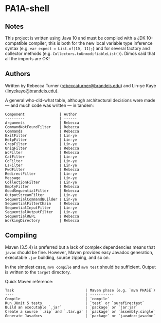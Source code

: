 # PA1A-shell

## Notes

This project is written using Java 10 and must be compiled with a JDK
10-compatible compiler; this is both for the new local variable type inference
syntax (e.g. `var expect = List.of(10, 11);`) and for several factory and
collector methods (e.g. `Collectors.toUnmodifiableList()`). Dimos said that all
the imports are OK!

## Authors

Written by Rebecca Turner (rebeccaturner@brandeis.edu) and Lin-ye Kaye
(linyekaye@brandeis.edu).

A general who-did-what table, although architectural decisions were made — and
much code was written — in tandem:

    Component                | Author
    ---------                | ------
    Arguments                | Rebecca
    CommandNotFoundFilter    | Rebecca
    Commands                 | Rebecca
    ExitFilter               | Lin-ye
    HelpFilter               | Lin-ye
    GrepFilter               | Lin-ye
    UniqFilter               | Rebecca
    WcFilter                 | Rebecca
    CatFilter                | Lin-ye
    CdFilter                 | Lin-ye
    LsFilter                 | Lin-ye
    PwdFilter                | Rebecca
    RedirectFilter           | Lin-ye
    Message                  | Lin-ye
    CollectionFilter         | Lin-ye
    EmptyFilter              | Rebecca
    GoodSequentialFilter     | Rebecca
    OutputStreamFilter       | Lin-ye
    SequentialCommandBuilder | Lin-ye
    SequentialFilterChain    | Rebecca
    SequentialInputFilter    | Lin-ye
    SequentialOutputFilter   | Lin-ye
    SequentialREPL           | Rebecca
    WorkingDirectory         | Rebecca

## Compiling

Maven (3.5.4) is preferred but a lack of complex dependencies means that
`javac` should be fine. However, Maven provides easy Javadoc generation,
executable `.jar` building, source zipping, and so on.

In the simplest case, `mvn compile` and `mvn test` should be sufficient. Output
is written to the `target` directory.

Quick Maven reference:

    Task                                 | Maven phase (e.g. `mvn PHASE`)
    ----                                 | -----------
    Compile                              | `compile`
    Run JUnit 5 tests                    | `test` or `surefire:test`
    Build an executable `.jar`           | `package` or `jar:jar`
    Create a source `.zip` and `.tar.gz` | `package` or `assembly:single`
    Generate Javadocs                    | `package` or `javadoc:javadoc`
